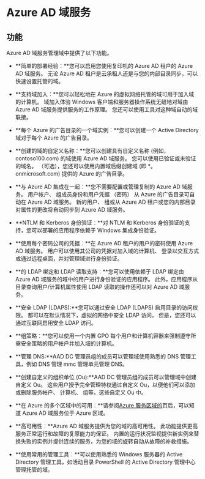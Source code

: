 <properties
    pageTitle="Azure 的 Active Directory 域服务: 特点是 |Microsoft Azure"
    description="Azure 的 Active Directory 域服务的功能"
    services="active-directory-ds"
    documentationCenter=""
    authors="mahesh-unnikrishnan"
    manager="stevenpo"
    editor="curtand"/>

<tags
    ms.service="active-directory-ds"
    ms.workload="identity"
    ms.tgt_pltfrm="na"
    ms.devlang="na"
    ms.topic="article"
    ms.date="10/07/2016"
    ms.author="maheshu"/>

# <a name="azure-ad-domain-services"></a>Azure AD 域服务

## <a name="features"></a>功能
Azure AD 域服务管理域中提供了以下功能。

- **简单的部署经验︰**您可以启用您使用复印机的 Azure AD 租户的 Azure AD 域服务。 无论 Azure AD 租户是云承租人还是与您的内部目录同步，可以快速设置托管的域。

- **支持域加入︰**您可以轻松地在 Azure 的虚拟网络托管的域可用于加入域的计算机。 域加入体验 Windows 客户端和服务器操作系统无缝地对域由 Azure AD 域服务提供服务的工作原理。 您还可以使用工具对这种域自动的域联接。

- **每个 Azure 的广告目录的一个域实例︰**您可以创建一个 Active Directory 域对于每个 Azure 的广告目录。

- **创建的域的自定义名称︰**您可以创建具有自定义名称 (例如，contoso100.com) 的域使用 Azure AD 域服务。 您可以使用已验证或未验证的域名。 （可选），您还可以使用内置域后缀创建域 (即 *。 onmicrosoft.com) 提供的 Azure 的广告目录。

- **与 Azure AD 集成在一起︰**您不需要配置或管理复制的 Azure AD 域服务。 用户帐户、 组成员身份和用户凭据 （密码） 从 Azure 的广告目录可自动在 Azure AD 域服务。 新的用户、 组或从 Azure AD 租户或您的内部目录对属性的更改将自动同步到 Azure AD 域服务。

- **NTLM 和 Kerberos 身份验证︰**对 NTLM 和 Kerberos 身份验证的支持，您可以部署的应用程序依赖于 Windows 集成身份验证。

- **使用每个密码公司的凭据︰**在 Azure AD 租户的用户的密码使用 Azure AD 域服务。 用户可以使用其公司的凭据对加入域的计算机、 登录以交互方式或通过远程桌面，并对管理域进行身份验证。

- **的 LDAP 绑定和 LDAP 读取支持︰**您可以使用依赖于 LDAP 绑定由 Azure AD 域服务的域中的用户进行身份验证的应用程序。 此外，应用程序从目录查询用户/计算机属性使用 LDAP 读取的操作还可以对 Azure AD 域服务。

- **安全 LDAP (LDAPS):**您可以通过安全 LDAP (LDAPS) 启用目录的访问权限。 都可以在默认情况下，虚拟的网络中安全 LDAP 访问。 但是，您还可以通过互联网启用安全 LDAP 访问。

- **组策略︰**您可以使用一个内置 GPO 每个用户和计算机容器来强制遵守所需安全策略的用户帐户并加入域的计算机。

- **管理 DNS:**AAD DC 管理员组的成员可以管理域使用熟悉的 DNS 管理工具，例如 DNS 管理 mmc 管理单元管理 DNS。

- **创建自定义的组织单位 (Ou):**AAD DC 管理员组的成员可以管理域中创建自定义 Ou。 这些用户授予完全管理特权通过自定义 Ou，以便他们可以添加或删除服务帐户、 计算机、 组等，这些自定义 Ou 中。

- **在 Azure 的多个区域中的可用︰**请参阅[Azure 服务区域的](https://azure.microsoft.com/regions/#services/)页后，可以知道 Azure AD 域服务位于 Azure 区域。

- **高可用性︰**Azure AD 域服务提供为您的域的高可用性。 此功能提供更高服务正常运行和故障的复原能力的保证。 内置的运行状况监视提供新实例来替换失败的实例并提供连续的服务，为您的域的旋转自动从故障的补救措施。

- **使用常用的管理工具︰**可以使用熟悉的 Windows 服务器的 Active Directory 管理工具，如活动目录 PowerShell 的 Active Directory 管理中心管理托管的域。
